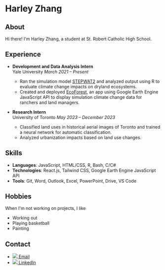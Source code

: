 # Harley Zhang

## About
Hi there! I'm Harley Zhang, a student at St. Robert Catholic High School.

## Experience
- **Development and Data Analysis Intern**  
  Yale University
  *March 2021 – Present*  
  - Ran the simulation model [STEPWAT2](https://github.com/DrylandEcology/STEPWAT2) and analyzed output using R to evaluate climate change impacts on dryland ecosystems.
  - Created and deployed [EcoForest](https://ecoforecast.info/), an app using Google Earth Engine JavaScript API to display simulation climate change data for ranchers and land managers.

- **Research Intern**  
  University of Toronto
  *May 2023 – December 2023*  
  - Classified land uses in historical aerial images of Toronto and trained a neural network for automatic classification.
  - Analyzed urbanization impacts based on land use changes.
## Skills
- **Languages**: JavaScript, HTML/CSS, R, Bash, C/C#
- **Technologies**: React.js, Tailwind CSS, Google Earth Engine JavaScript API
- **Tools**: Git, Word, Outlook, Excel, PowerPoint, Drive, VS Code

## Hobbies
When I'm not working on projects, I like
- Working out
- Playing basketball
- Painting

## Contact
- [<img src="https://img.icons8.com/color/48/000000/gmail.png"/> Email](mailto:harleyzhang06@gmail.com)
- [<img src="https://img.icons8.com/color/48/000000/linkedin.png"/> LinkedIn](https://www.linkedin.com/in/harley-zhang-3ba53b2a9)
